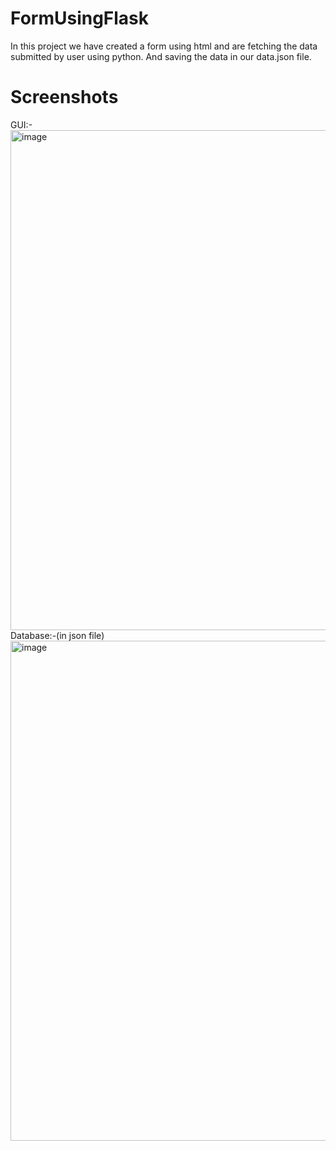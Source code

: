 # FormUsingFlask
In this project we have created a form using html and are fetching the data submitted by user using python. And saving the data in our data.json file.
# Screenshots
GUI:-
<img width="800" alt="image" src="https://github.com/RishabhDimri/FormUsingFlask/assets/92168403/776da27e-134f-4578-9366-22024b69be0b">
Database:-(in json file)
<img width="800" alt="image" src="https://github.com/RishabhDimri/FormUsingFlask/assets/92168403/143c0355-2524-4e89-8ab1-9f07398b1c0c">
